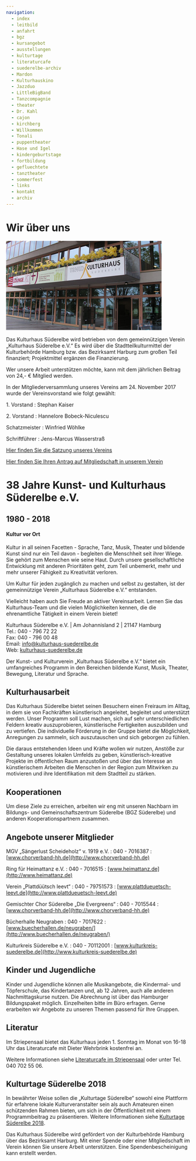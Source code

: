 ```yaml
---
navigation:
  - index
  - leitbild
  - anfahrt
  - bgz
  - kursangebot
  - ausstellungen
  - kulturtage
  - literaturcafe
  - suederelbe-archiv
  - Mardon
  - Kulturhauskino
  - Jazzduo
  - LittleBigBand
  - Tanzcompagnie
  - theater
  - Dr. Kahl
  - cajon
  - kirchberg
  - Willkommen
  - Tonali
  - puppentheater
  - Hase und Igel
  - kindergeburtstage
  - fortbildung
  - gefluechtete
  - tanztheater
  - sommerfest
  - links
  - kontakt
  - archiv
---
```


# Wir über uns

![](/img/KH_Luftballon_web.jpg)

Das Kulturhaus Süderelbe wird betrieben von dem gemeinnützigen Verein
„Kulturhaus Süderelbe e.V.“ Es wird über die Stadtteilkulturmittel der
Kulturbehörde Hamburg bzw. das Bezirksamt Harburg zum großen Teil
finanziert; Projektmittel ergänzen die Finanzierung.

Wer unsere Arbeit unterstützen möchte, kann mit dem jährlichen Beitrag
von 24,- € Mitglied werden.

In der Mitgliederversammlung unseres Vereins
am 24. November 2017 wurde der Vereinsvorstand wie folgt gewählt:

1\. Vorstand
:   Stephan Kaiser

2\. Vorstand
:   Hannelore Bobeck-Niculescu

Schatzmeister
:   Winfried Wöhlke

Schriftführer
:   Jens-Marcus Wasserstraß

[Hier finden Sie die Satzung unseres Vereins](/downloads/Satzung_121115_Neu.pdf)

[Hier finden Sie Ihren Antrag auf Mitgliedschaft in unserem Verein](/downloads/Beitrittserklaerung.pdf)


# 38 Jahre Kunst- und Kulturhaus Süderelbe e.V.
## 1980 - 2018

#### Kultur vor Ort

Kultur in all seinen Facetten - Sprache, Tanz, Musik, Theater und
bildende Kunst sind nur ein Teil davon - begleiten die Menschheit seit
ihrer Wiege. Sie gehört zum Menschen wie seine Haut. Durch unsere
gesellschaftliche Entwicklung mit anderen Prioritäten geht, zum Teil
unbemerkt, mehr und mehr unserer Fähigkeit zu Kreativität verloren.

Um Kultur für jeden zugänglich zu machen und selbst zu gestalten, ist
der gemeinnützige Verein „Kulturhaus Süderelbe e.V.“ entstanden.

Vielleicht haben auch Sie Freude an aktiver Vereinsarbeit. Lernen Sie
das Kulturhaus-Team und die vielen Möglichkeiten kennen, die die
ehrenamtliche Tätigkeit in einem Verein bietet!

Kulturhaus Süderelbe e.V. | Am Johannisland 2 | 21147 Hamburg  
Tel.: 040 - 796 72 22  
Fax: 040 - 796 00 48  
Email: <info@kulturhaus-suederelbe.de>  
Web: [kulturhaus-suederelbe.de](http://www.kulturhaus-suederelbe.de)

Der Kunst- und Kulturverein „Kulturhaus Süderelbe e.V.“ bietet ein
umfangreiches Programm in den Bereichen bildende Kunst, Musik, Theater,
Bewegung, Literatur und Sprache.


## Kulturhausarbeit

Das Kulturhaus Süderelbe bietet seinen Besuchern einen Freiraum im
Alltag, in dem sie von Fachkräften künstlerisch angeleitet, begleitet
und unterstützt werden. Unser Programm soll Lust machen, sich auf sehr
unterschiedlichen Feldern kreativ auszuprobieren, künstlerische
Fertigkeiten auszubilden und zu vertiefen. Die individuelle Förderung in
der Gruppe bietet die Möglichkeit, Anregungen zu sammeln, sich
auszutauschen und sich geborgen zu fühlen.

Die daraus entstehenden Ideen und Kräfte wollen wir nutzen, Anstöße zur
Gestaltung unseres lokalen Umfelds zu geben, künstlerisch-kreative
Projekte im öffentlichen Raum anzustoßen und über das Interesse an
künstlerischem Arbeiten die Menschen in der Region zum Mitwirken zu
motivieren und ihre Identifikation mit dem Stadtteil zu stärken.

## Kooperationen

Um diese Ziele zu erreichen, arbeiten wir eng mit unseren Nachbarn im
Bildungs- und Gemeinschaftszentrum Süderelbe (BGZ Süderelbe) und anderen
Kooperationspartnern zusammen.

## Angebote unserer Mitglieder


MGV „Sängerlust Scheideholz“ v. 1919 e.V.
:   040 - 7016387
:   [www.chorverband-hh.de](http://www.chorverband-hh.de)

Ring für Heimattanz e.V.
:   040 - 7016515
:   [www.heimattanz.de](http://www.heimattanz.de)

Verein „Plattdüütsch leevt“
:   040 - 79751573
:   [www.plattdueuetsch-leevt.de](http://www.plattdueuetsch-leevt.de)

Gemischter Chor Süderelbe „Die Evergreens“
:   040 - 7015544
:   [www.chorverband-hh.de](http://www.chorverband-hh.de)

Bücherhalle Neugraben
:   040 - 7017622
:   [www.buecherhallen.de/neugraben/](http://www.buecherhallen.de/neugraben/)

Kulturkreis Süderelbe e.V.
:   040 - 70112001
:   [www.kulturkreis-suederelbe.de](http://www.kulturkreis-suederelbe.de)

## Kinder und Jugendliche

Kinder und Jugendliche können alle Musikangebote, die Kindermal- und
Töpferschule, das Kindertanzen und, ab 12 Jahren, auch alle anderen
Nachmittagskurse nutzen. Die Abrechnung ist über das Hamburger
Bildungspaket möglich. Einzelheiten bitte im Büro erfragen. Gerne
erarbeiten wir Angebote zu unseren Themen passend für Ihre Gruppen.

## Literatur

Im Striepensaal bietet das Kulturhaus jeden 1. Sonntag im Monat von
16-18 Uhr das Literaturcafe mit Dieter Wehrbrink kostenfrei an.

Weitere Informationen siehe [Literaturcafe im Striepensaal](/literaturcafe.html)
oder unter Tel. 040 702 55 06.

## Kulturtage Süderelbe 2018

In bewährter Weise sollen die „Kulturtage Süderelbe“ sowohl eine
Plattform für erfahrene lokale Kulturveranstalter sein als auch
Amateuren einen schützenden Rahmen bieten, um sich in der Öffentlichkeit
mit einem Programmbeitrag zu präsentieren. Weitere Informationen siehe
[Kulturtage Süderelbe 2018](/kulturtage.html).

Das Kulturhaus Süderelbe wird gefördert von der Kulturbehörde Hamburg
über das Bezirksamt Harburg. Mit einer Spende oder einer Mitgliedschaft
im Verein können Sie unsere Arbeit unterstützen. Eine
Spendenbescheinigung kann erstellt werden.


